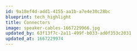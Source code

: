 ```yaml
---
id: 9a18ef4d-add1-4155-aa1b-a7e4e30c28bc
blueprint: tech_highlight
title: Connectors
image: speaker-cables-1667229966.jpg
updated_by: 63f13f7c-2a11-499f-b033-ad0f353c2031
updated_at: 1667229974
---
```

